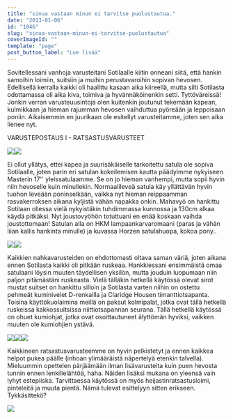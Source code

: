 ```yaml
---
title: "sinua vastaan minun ei tarvitse puolustautua."
date: "2013-01-06"
id: "1046"
slug: "sinua-vastaan-minun-ei-tarvitse-puolustautua"
coverImageId: ""
template: "page"
post_button_label: "Lue lisää"
---
```


Sovitellessani vanhoja varusteitani Sotilaalle kiitin onneani siitä, että hankin samoihin loimiin, suitsiin ja muihin perustavaroihin sopivan hevosen. Edellisellä kerralla kaikki oli haalittu kasaan aika kiireellä, mutta silti Sotilasta odottamassa oli aika kiva, toimiva ja hyvännäköinenkin setti. Tyttöväreissä! Jonkin verran varusteuusintoja olen kuitenkin joutunut tekemään kapean, kulmikkaan ja hieman rajumman hevosen vaihduttua pyöreään ja leppoisaan poniin. Aikaisemmin en juurikaan ole esitellyt varusteitamme, joten sen aika lienee nyt.

VARUSTEPOSTAUS I - RATSASTUSVARUSTEET

[![](/images/varusteet_2.JPG)](http://1.bp.blogspot.com/-heE_zYkIX7Q/UOlc4fhMhiI/AAAAAAAAEys/C-DekXY_qx8/s1600/varusteet_2.JPG)[![](/images/varusteet_1.JPG)](http://1.bp.blogspot.com/-WnnrVVjB_BU/UOlc4R4SUOI/AAAAAAAAEy0/nNaRwWs5WRI/s1600/varusteet_1.JPG)

Ei ollut yllätys, ettei kapea ja suurisäkäiselle tarkoitettu satula ole sopiva Sotilaalle, joten parin eri satulan kokeilemisen kautta päädyimme nykyiseen Masterin 17'' yleissatulaamme. Se on jo hieman vanhempi, mutta sopii hyvin niin hevoselle kuin minullekin. Normaalileveä satula käy yllättävän hyvin tuohon leveään poninselkään, vaikka nyt hieman reippaamman rasvakerroksen aikana kyljistä vähän napakka onkin. Mahavyö on hankittu Sotilaan ollessa vielä nykyistäkin tuhdimmassa kunnossa ja 130cm alkaa käydä pitkäksi. Nyt joustovyöhön totuttuani en enää koskaan vaihda joustottomaan! Satulan alla on HKM lampaankarvaromaani (paras ja vähän liian kallis hankinta minulle) ja kuvassa Horzen satulahuopa, kokoa pony..

[![](/images/varusteet_4.JPG)](http://2.bp.blogspot.com/-N_3oqeLB-Tc/UOlc5nxwzKI/AAAAAAAAEzI/n17IyXGjv8Q/s1600/varusteet_4.JPG)[![](/images/varusteet_5.JPG)](http://2.bp.blogspot.com/-PLOCeH7V7Go/UOlc6OXdf9I/AAAAAAAAEy8/QNJI4oE0Ef4/s1600/varusteet_5.JPG)

Kaikkien nahkavarusteiden on ehdottomasti oltava saman väriä, joten aikana ennen Sotilasta kaikki oli pitkään ruskeaa. Hankkiessani ensimmäistä omaa satulaani löysin muuten täydellisen yksilön, mutta jouduin luopumaan niin paljon pitämästäni ruskeasta. Vielä tälläkin hetkellä käytössä olevat sirot mustat suitset on hankittu silloin ja Sotilasta varten niihin on ostettu pehmeät kuminivelet D-renkailla ja Claridge Housen timanttiotsapanta. Toisina käyttökuolaimina meillä on paksut kolmipalat, jotka ovat tällä hetkellä ruskeissa kakkossuitsissa niittiotsapannan seurana. Tällä hetkellä käytössä on ohuet kumiohjat, jotka ovat osoittautuneet älyttömän hyviksi, vaikken muuten ole kumiohjien ystävä.

[![](/images/unknown_soldier10.png)](http://1.bp.blogspot.com/-2MIeMCG6OJ0/UOl2pe2PycI/AAAAAAAAE3M/g0vlQF6ydMc/s1600/unknown_soldier10.png)[![](/images/varusteet_3.JPG)](http://4.bp.blogspot.com/-J-PbWqMq5Ik/UOlc4j1_eQI/AAAAAAAAEyw/CbHLqFiZfqs/s1600/varusteet_3.JPG)[![](/images/varusteet_6.JPG)](http://1.bp.blogspot.com/-Y28GBCOvYvQ/UOl1Uo6cemI/AAAAAAAAE1M/Qkz4D4O9i3Y/s1600/varusteet_6.JPG)

Kaikkineen ratsastusvarusteemme on hyvin pelkistetyt ja ennen kaikkea helpot pukea päälle (inhoan ylimääräistä näpertelyä etenkin talvella). Mieluummin opettelen pärjäämään ilman lisävarusteita kuin puen hevosta tunnin ennen lenkillelähtöä, haha. Näiden lisäksi mukana on yleensä vain lyhyt estepiiska. Tarvittaessa käytössä on myös heijastinratsastusloimi, pinteleitä ja muuta pientä. Nämä tulevat esittelyyn sitten erikseen. Tykkäsittekö?

[![](/images/ak.png)](http://3.bp.blogspot.com/-TwYr6yqMu-0/UOl3FzfpWKI/AAAAAAAAE3U/pO6asbJqb2k/s1600/ak.png)
